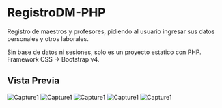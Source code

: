 # RegistroDM-PHP

Registro de maestros y profesores, pidiendo al usuario ingresar sus datos personales y otros laborales.

Sin base de datos ni sesiones, solo es un proyecto estatico con PHP.
Framework CSS -> Bootstrap v4.

## Vista Previa

![Capture1](img/captures/1jpg)
![Capture1](img/captures/2jpg)
![Capture1](img/captures/3jpg)
![Capture1](img/captures/4jpg)
![Capture1](img/captures/5jpg)